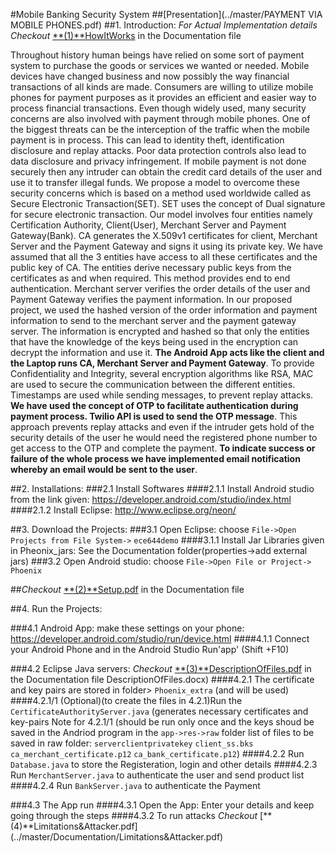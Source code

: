 #Mobile Banking Security System
##[Presentation](../master/PAYMENT VIA MOBILE PHONES.pdf)
##1. Introduction: *For Actual Implementation details Checkout* [**(1)**HowItWorks](../master/Documentation/HowItWorks.pdf) in the Documentation file

Throughout history human beings have relied on some sort of payment system to purchase the goods or services we wanted or needed. Mobile devices have changed business and now possibly the way financial transactions of all kinds are made. Consumers are willing to utilize mobile phones for payment purposes as it provides an efficient and easier way to process financial transactions. 
Even though widely used, many security concerns are also involved with payment through mobile phones. One of the biggest threats can be the interception of the traffic when the mobile payment is in process. This can lead to identity theft, identification disclosure and replay attacks. Poor data protection controls also lead to data disclosure and privacy infringement. If mobile payment is not done securely then any intruder can obtain the credit card details of the user and use it to transfer illegal funds.
We propose a model to overcome these security concerns which is based on a method used worldwide called as Secure Electronic Transaction(SET). SET uses the concept of Dual signature for secure electronic transaction. Our model involves four entities namely Certification Authority, Client(User), Merchant Server and Payment Gateway(Bank). CA generates the X.509v1 certificates for client, Merchant Server and the Payment Gateway and signs it using its private key. We have assumed that all the 3 entities have access to all these certificates and the public key of CA. The entities derive necessary public keys from the certificates as and when required. This method provides end to end authentication. Merchant server verifies the order details of the user and Payment Gateway verifies the payment information. In our proposed project, we used the hashed version of the order information and payment information to send to the merchant server and the payment gateway server. The information is encrypted and hashed so that only the entities that have the knowledge of the keys being used in the encryption can decrypt the information and use it.
**The Android App acts like the client and the Laptop runs CA, Merchant Server and Payment Gateway**. To provide Confidentiality and Integrity, several encryption algorithms like RSA, MAC are used to secure the communication between the different entities. Timestamps are used while sending messages, to prevent replay attacks. **We have used the concept of OTP to facilitate authentication during payment process. Twilio API is used to send the OTP message**. This approach prevents replay attacks and even if the intruder gets hold of the security details of the user he would need the registered phone number to get access to the OTP and complete the payment. **To indicate success or failure of the whole process we have implemented email notification whereby an email would be sent to the user**.

##2. Installations:
###2.1 Install Softwares
####2.1.1 Install Android studio from the link given:   https://developer.android.com/studio/index.html
####2.1.2 Install Eclipse: http://www.eclipse.org/neon/

##3. Download the Projects:
###3.1 Open Eclipse: choose `File->Open Projects from File System->` <path> `ece644demo`
####3.1.1 Install Jar Libraries given in Pheonix_jars: See the Documentation folder(properties->add external jars)
###3.2 Open Android studio: choose `File->Open File or Project->` <path> `Phoenix`

##*Checkout* [**(2)**Setup.pdf](../master/Documentation/Setup.pdf) in the Documentation file

##4. Run the Projects:

###4.1 Android App: make these settings on your phone: https://developer.android.com/studio/run/device.html
####4.1.1 Connect your Android Phone and in the Android Studio Run'app' (Shift +F10)

###4.2 Eclipse Java servers: *Checkout* [**(3)**DescriptionOfFiles.pdf](../master/Documentation/DescriptionOfFiles.pdf) in the Documentation file DescriptionOfFiles.docx)
####4.2.1 The certificate and key pairs are stored in folder> `Phoenix_extra` (and will be used)
####4.2.1/1 (Optional)(to create the files in 4.2.1)Run the `CertificateAuthorityServer.java` (generates necessary certificates and key-pairs
Note for 4.2.1/1 (should be run only once and the keys shoud be saved in the Andriod program in the `app->res->raw` folder
list of files to be saved in raw folder:
`serverclientprivatekey`
`client_ss.bks`
`ca_merchant_certificate.p12`
`ca_bank_certificate.p12`)
####4.2.2 Run `Database.java` to store the Registeration, login and other details
####4.2.3 Run `MerchantServer.java` to authenticate the user and send product list  
####4.2.4 Run `BankServer.java` to authenticate the Payment  

###4.3 The App run
####4.3.1 Open the App: Enter your details and keep going through the steps
####4.3.2 To run attacks *Checkout* [**(4)**Limitations&Attacker.pdf] (../master/Documentation/Limitations&Attacker.pdf)
